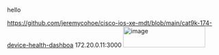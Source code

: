 hello


https://github.com/jeremycohoe/cisco-ios-xe-mdt/blob/main/cat9k-174-device-health-dashboa
172.20.0.11:3000           <img width="192" height="49" alt="image" src="https://github.com/user-attachments/assets/018bf96d-9b6f-4c03-87ca-b01675d55f3c" />
